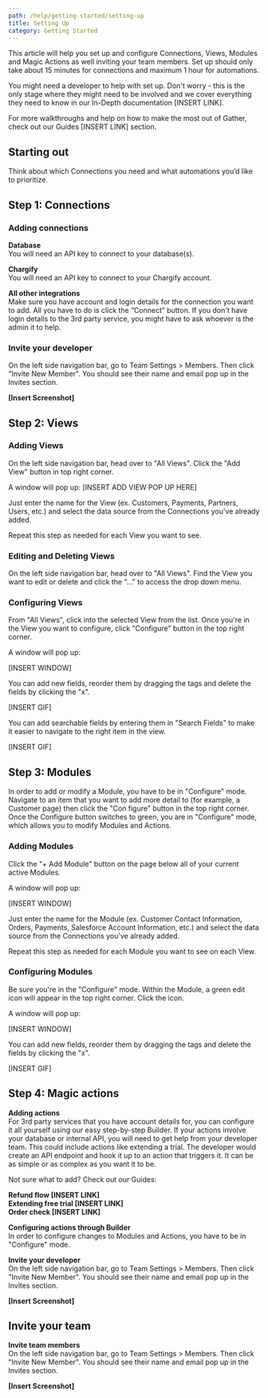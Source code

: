 ```yaml
---
path: /help/getting-started/setting-up
title: Setting Up
category: Getting Started
---
```

This article will help you set up and configure Connections, Views, Modules and Magic Actions as well inviting your team members. Set up should only take about 15 minutes for connections and maximum 1 hour for automations. 

You might need a developer to help with set up. Don't worry - this is the only stage where they might need to be involved and we cover everything they need to know in our In-Depth documentation [INSERT LINK].

For more walkthroughs and help on how to make the most out of Gather, check out our Guides \[INSERT LINK] section.

## Starting out

Think about which Connections you need and what automations you’d like to prioritize.

## Step 1: Connections

### Adding connections

**Database**\
You will need an API key to connect to your database(s).

**Chargify**\
You will need an API key to connect to your Chargify account.

**All other integrations**\
Make sure you have account and login details for the connection you want to add. All you have to do is click the “Connect” button. If you don't have login details to the 3rd party service, you might have to ask whoever is the admin it to help.

### Invite your developer
On the left side navigation bar, go to Team Settings > Members. Then click "Invite New Member". You should see their name and email pop up in the Invites section.

**\[Insert Screenshot]**

## Step 2: Views

### Adding Views
On the left side navigation bar, head over to "All Views". Click the "Add View" button in top right corner.

A window will pop up:
[INSERT ADD VIEW POP UP HERE]

Just enter the name for the View (ex. Customers, Payments, Partners, Users, etc.) and select the data source from the Connections you've already added.

Repeat this step as needed for each View you want to see.

### Editing and Deleting Views

On the left side navigation bar, head over to "All Views". Find the View you want to edit or delete and click the "..." to access the drop down menu.

### Configuring Views
From "All Views", click into the selected View from the list. Once you're in the View you want to configure, click "Configure" button in the top right corner.  

A window will pop up:

\[INSERT WINDOW]

You can add new fields, reorder them by dragging the tags and delete the fields by clicking the "x".

\[INSERT GIF]

You can add searchable fields by entering them in "Search Fields" to make it easier to navigate to the right item in the view.

\[INSERT GIF]

## Step 3: Modules

In order to add or modify a Module, you have to be in "Configure" mode. Navigate to an item that you want to add more detail to (for example, a Customer page) then click the "Con
figure" button in the top right corner. Once the Configure button switches to green, you are in "Configure" mode, which allows you to modify Modules and Actions.

### Adding Modules

Click the "+ Add Module" button on the page below all of your current active Modules.

A window will pop up:

[INSERT WINDOW]

Just enter the name for the Module (ex. Customer Contact Information, Orders, Payments, Salesforce Account Information, etc.) and select the data source from the Connections you've already added.

Repeat this step as needed for each Module you want to see on each View.

### Configuring Modules

Be sure you're in the "Configure" mode. Within the Module, a green edit icon will appear in the top right corner. Click the icon.

A window will pop up:

[INSERT WINDOW]

You can add new fields, reorder them by dragging the tags and delete the fields by clicking the "x".

\[INSERT GIF]

## Step 4: Magic actions

**Adding actions**\
For 3rd party services that you have account details for, you can configure it all yourself using our easy step-by-step Builder. If your actions involve your database or internal API, you will need to get help from your developer team. This could include actions like extending a trial. The developer would create an API endpoint and hook it up to an action that triggers it. It can be as simple or as complex as you want it to be.

Not sure what to add? Check out our Guides:

**Refund flow \[INSERT LINK]**\
**Extending free trial \[INSERT LINK]**\
**Order check \[INSERT LINK]**

**Configuring actions through Builder**\
In order to configure changes to Modules and Actions, you have to be in "Configure" mode.

**Invite your developer**\
On the left side navigation bar, go to Team Settings > Members. Then click "Invite New Member". You should see their name and email pop up in the Invites section.

**\[Insert Screenshot]**

## Invite your team

**Invite team members**\
On the left side navigation bar, go to Team Settings > Members. Then click "Invite New Member". You should see their name and email pop up in the Invites section.

**\[Insert Screenshot]**
